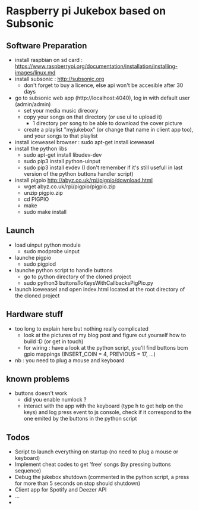 # Raspberry pi Jukebox based on Subsonic
## Software Preparation
- install raspbian on sd card : https://www.raspberrypi.org/documentation/installation/installing-images/linux.md
- install subsonic : http://subsonic.org
    - don't forget to buy a licence, else api won't be accesible after 30 days
- go to subsonic web app (http://localhost:4040), log in with default user (admin/admin)
    - set your media music direcory
    - copy your songs on that directory (or use ui to upload it)
        - 1 directory per song to be able to download the cover picture
    - create a playlist "myjukebox" (or change that name in client app too), and your songs to that playlist
- install iceweasel browser : sudo apt-get install iceweasel
- install the python libs 
    - sudo apt-get install libudev-dev
    - sudo pip3 install python-uinput
    - sudo pip3 install evdev (I don't remember if it's still usefull in last version of the python buttons handler script)
- install pigpio http://abyz.co.uk/rpi/pigpio/download.html
    - wget abyz.co.uk/rpi/pigpio/pigpio.zip
    - unzip pigpio.zip
    - cd PIGPIO
    - make
    - sudo make install
 
## Launch
- load uinput python module
    - sudo modprobe uinput
- launche pigpio
    - sudo pigpiod
- launche python script to handle buttons
    - go to python directory of the cloned project
    - sudo python3 buttonsToKeysWithCallbacksPigPio.py
- launch iceweasel and open index.html located at the root directory of the cloned project

## Hardware stuff
- too long to explain here but nothing really complicated 
    - look at the pictures of my blog post and figure out yourself how to build :D (or get in touch)
    - for wiring : have a look at the python script, you'll find buttons bcm gpio mappings (INSERT_COIN = 4, PREVIOUS = 17, ...)
- nb : you need to plug a mouse and keyboard

## known problems
- buttons doesn't work
    - did you enable numlock ?
    - interact with the app with the keyboard (type h to get help on the keys) and log press event to js console, check if it correspond to the one emited by the buttons in the python script
    
## Todos 
- Script to launch everything on startup (no need to plug a mouse or keyboard)
- Implement cheat codes to get 'free' songs (by pressing buttons sequence)
- Debug the jukebox shutdown (commented in the python script, a press for more than 5 seconds on stop should shutdown)
- Client app for Spotify and Deezer API
- ...
- 

